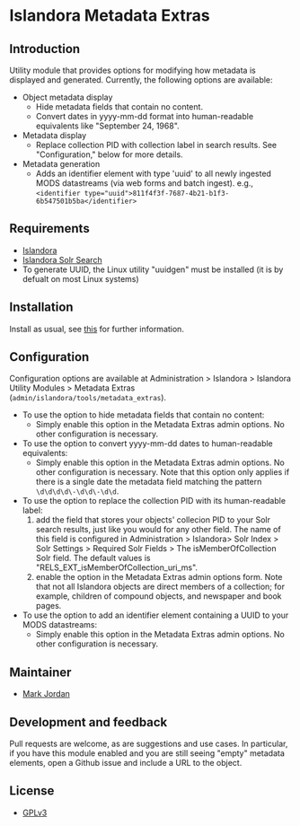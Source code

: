 # Islandora Metadata Extras

## Introduction

Utility module that provides options for modifying how metadata is displayed and generated. Currently, the following options are available:

* Object metadata display
  * Hide metadata fields that contain no content.
  * Convert dates in yyyy-mm-dd format into human-readable equivalents like "September 24, 1968".
* Metadata display
  * Replace collection PID with collection label in search results. See "Configuration," below for more details.
* Metadata generation
  * Adds an identifier element with type 'uuid' to all newly ingested MODS datastreams (via web forms and batch ingest). e.g.,`<identifier type="uuid">811f4f3f-7687-4b21-b1f3-6b547501b5ba</identifier>`

## Requirements

* [Islandora](https://github.com/Islandora/islandora)
* [Islandora Solr Search](https://github.com/Islandora/islandora_solr_search)
* To generate UUID, the Linux utility "uuidgen" must be installed (it is by defualt on most Linux systems)

## Installation

Install as usual, see [this](https://drupal.org/documentation/install/modules-themes/modules-7) for further information.

## Configuration

Configuration options are available at Administration > Islandora > Islandora Utility Modules > Metadata Extras (`admin/islandora/tools/metadata_extras`).

* To use the option to hide metadata fields that contain no content:
  * Simply enable this option in the Metadata Extras admin options. No other configuration is necessary.
* To use the option to convert yyyy-mm-dd dates to human-readable equivalents:
  * Simply enable this option in the Metadata Extras admin options. No other configuration is necessary. Note that this option only applies if there is a single date the metadata field matching the pattern `\d\d\d\d\-\d\d\-\d\d`.
* To use the option to replace the collection PID with its human-readable label:
  1. add the field that stores your objects' collecion PID to your Solr search results, just like you would for any other field. The name of this field is configured in Administration > Islandora> Solr Index > Solr Settings > Required Solr Fields > The isMemberOfCollection Solr field. The default values is "RELS_EXT_isMemberOfCollection_uri_ms".
  1. enable the option in the Metadata Extras admin options form. Note that not all Islandora objects are direct members of a collection; for example, children of compound objects, and newspaper and book pages.
* To use the option to add an identifier element containing a UUID to your MODS datastreams:
  * Simply enable this option in the Metadata Extras admin options. No other configuration is necessary.

## Maintainer

* [Mark Jordan](https://github.com/mjordan)

## Development and feedback

Pull requests are welcome, as are suggestions and use cases. In particular, if you have this module enabled and you are still seeing "empty" metadata elements, open a Github issue and include a URL to the object.

## License

* [GPLv3](http://www.gnu.org/licenses/gpl-3.0.txt)
